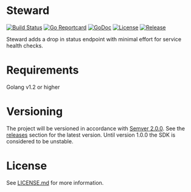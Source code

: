 # Steward
[![Build Status](https://travis-ci.org/gomicro/steward.svg)](https://travis-ci.org/gomicro/steward)
[![Go Reportcard](https://goreportcard.com/badge/github.com/gomicro/steward)](https://goreportcard.com/report/github.com/gomicro/steward)
[![GoDoc](https://godoc.org/github.com/gomicro/steward?status.png)](https://godoc.org/github.com/gomicro/steward)
[![License](https://img.shields.io/github/license/gomicro/steward.svg)](https://github.com/gomicro/steward/blob/master/LICENSE.md)
[![Release](https://img.shields.io/github/release/gomicro/steward.svg)](https://github.com/gomicro/steward/releases/latest)

Steward adds a drop in status endpoint with minimal effort for service health checks.

# Requirements
Golang v1.2 or higher

# Versioning
The project will be versioned in accordance with [Semver 2.0.0](http://semver.org).  See the [releases](https://github.com/gomicro/vacay/releases) section for the latest version.  Until version 1.0.0 the SDK is considered to be unstable.

# License
See [LICENSE.md](./LICENSE.md) for more information.
